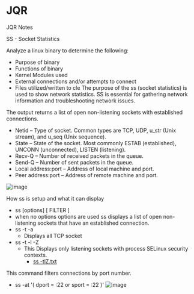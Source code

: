 # JQR
JQR Notes 

SS - Socket Statistics

Analyze a linux binary to determine the following:
  - Purpose of binary 
  - Functions of binary
  - Kernel Modules used
  - External connections and/or attempts to connect
  - Files utilized/written to
cle
The purpose of the ss (socket statistics) is used to show network statistics.
SS is essential for gathering network information and troubleshooting network issues.

The output returns a list of open non-listening sockets with established connections.
  - Netid – Type of socket. Common types are TCP, UDP, u_str (Unix stream), and u_seq (Unix sequence).
  - State – State of the socket. Most commonly ESTAB (established), UNCONN (unconnected), LISTEN (listening).
  - Recv-Q – Number of received packets in the queue.
  - Send-Q – Number of sent packets in the queue.
  - Local address:port – Address of local machine and port.
  - Peer address:port – Address of remote machine and port.


![image](https://user-images.githubusercontent.com/105453604/176179741-f733eba3-1c54-4a77-ae0e-c211892ff53e.png)

How ss is setup and what it can display
  - ss [options] [ FILTER ]
  - when no options options are used ss displays a list of open non-listening sockets that have an established connection.
  - ss -t -a 
    - Displays all TCP socket
  - ss -t -l -Z
    - This Displays only listening sockets with process SELinux security contexts.
      - [ss -tlZ.txt](https://github.com/PigPotato100/JQR/files/9001366/ss.-tlZ.txt)
      
This command filters connections by port number.
  - ss -at '( dport = :22 or sport = :22 )'
    ![image](https://user-images.githubusercontent.com/105453604/176196760-d6ddc9ac-2140-4664-aa1e-4fef887d6605.png)

  




